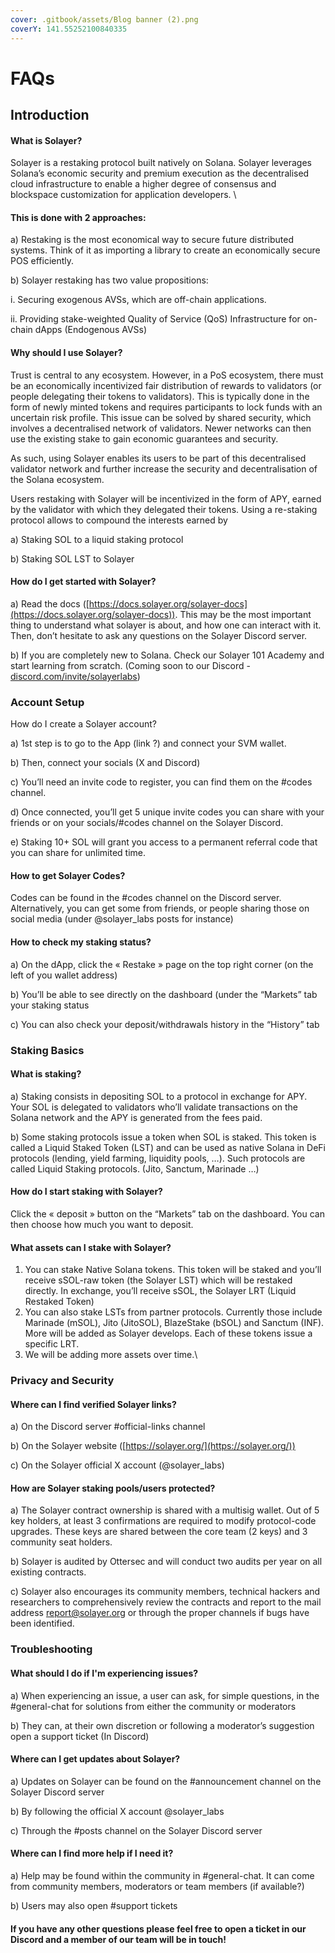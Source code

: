 ```yaml
---
cover: .gitbook/assets/Blog banner (2).png
coverY: 141.55252100840335
---
```


# FAQs

## Introduction

#### What is Solayer?

Solayer is a restaking protocol built natively on Solana. Solayer leverages Solana’s economic security and premium execution as the decentralised cloud infrastructure to enable a higher degree of consensus and blockspace customization for application developers. \


#### This is done with 2 approaches:

a) Restaking is the most economical way to secure future distributed systems. Think of it as importing a library to create an economically secure POS efficiently.

b) Solayer restaking has two value propositions:

i. Securing exogenous AVSs, which are off-chain applications.

ii. Providing stake-weighted Quality of Service (QoS) Infrastructure for on-chain dApps (Endogenous AVSs)

#### Why should I use Solayer?

Trust is central to any ecosystem. However, in a PoS ecosystem, there must be an economically incentivized fair distribution of rewards to validators (or people delegating their tokens to validators). This is typically done in the form of newly minted tokens and requires participants to lock funds with an uncertain risk profile. This issue can be solved by shared security, which involves  a decentralised network of validators. Newer networks can then use the existing stake to gain economic guarantees and security.

As such, using Solayer enables its users to be part of this decentralised validator network and further increase the security and decentralisation of the Solana ecosystem.&#x20;

Users restaking with Solayer will be incentivized in the form of APY, earned by the validator with which they delegated their tokens. Using a re-staking protocol allows to compound the interests earned by

a) Staking SOL to a liquid staking protocol

b) Staking SOL LST to Solayer

#### How do I get started with Solayer?

a) Read the docs ([https://docs.solayer.org/solayer-docs](https://docs.solayer.org/solayer-docs)). This may be the most important thing to understand what solayer is about, and how one can interact with it. Then, don’t hesitate to ask any questions on the  Solayer Discord server.

b) If you are completely new to Solana. Check our Solayer 101 Academy and start learning from scratch. (Coming soon to our Discord - [discord.com/invite/solayerlabs](https://discord.com/invite/solayerlabs))



### Account Setup

How do I create a Solayer account?

a) 1st step is to go to the App (link ?) and connect your SVM wallet.

b) Then, connect your socials (X and Discord)

c) You’ll need an invite code to register, you can find them on the #codes channel.

d) Once connected, you’ll get 5 unique invite codes you can share with your friends or on your socials/#codes channel on the Solayer Discord.

e) Staking 10+ SOL will grant you access to a permanent referral code that you can share for unlimited time.

#### How to get Solayer Codes?

Codes can be found in the #codes channel on the Discord server. Alternatively, you can get some from friends, or people sharing those on social media (under @solayer\_labs posts for instance)

#### How to check my staking status?

a) On the dApp, click the « Restake » page on the top right corner (on the left of you wallet address)

b) You’ll be able to see directly on the dashboard (under the “Markets” tab your staking status

c) You can also check your deposit/withdrawals history in the “History” tab



### Staking Basics

#### What is staking?

a) Staking consists in depositing SOL to a protocol in exchange for APY. Your SOL is delegated to validators who’ll validate transactions on the Solana network and the APY is generated from the fees paid.

b) Some staking protocols issue a token when SOL is staked. This token is called a Liquid Staked Token (LST) and can be used as native Solana in DeFi protocols (lending, yield farming, liquidity pools, …). Such protocols are called Liquid Staking protocols. (Jito, Sanctum, Marinade …)

#### How do I start staking with Solayer?

Click the « deposit » button on the “Markets” tab on the dashboard. You can then choose how much you want to deposit.

#### What assets can I stake with Solayer?

1. You can stake Native Solana tokens. This token will be staked and you’ll receive sSOL-raw token (the Solayer LST) which will be restaked directly. In exchange, you’ll receive sSOL, the Solayer LRT (Liquid Restaked Token)
2. You can also stake LSTs from partner protocols. Currently those include Marinade (mSOL), Jito (JitoSOL), BlazeStake (bSOL) and Sanctum (INF). More will be added as Solayer develops. Each of these tokens issue a specific LRT.
3. We will be adding more assets over time.\


### Privacy and Security

#### Where can I find verified Solayer links?

a) On the Discord server #official-links channel

b) On the Solayer website ([https://solayer.org/](https://solayer.org/))

c) On the Solayer official X account (@solayer\_labs)

#### How are Solayer staking pools/users protected?

a) The Solayer contract ownership is shared with a multisig wallet. Out of 5 key holders, at least 3 confirmations are required to modify protocol-code upgrades. These keys are shared between the core team (2 keys) and 3 community seat holders.

b) Solayer is audited by Ottersec and will conduct two audits per year on all existing contracts.

c) Solayer also encourages its community members, technical hackers and researchers to comprehensively review the contracts and report to the mail address [report@solayer.org](mailto:report@solayer.org) or through the proper channels if bugs have been identified.



### Troubleshooting

#### What should I do if I'm experiencing issues?

a) When experiencing an issue, a user can ask, for simple questions, in the #general-chat for solutions from either the community or moderators

b) They can, at their own discretion or following a moderator’s suggestion open a support ticket (In Discord)

#### Where can I get updates about Solayer?

a) Updates on Solayer can be found on the #announcement channel on the Solayer Discord server

b) By following the official X account @solayer\_labs

c) Through the #posts channel on the Solayer Discord server



#### Where can I find more help if I need it?

a) Help may be found within the community in #general-chat. It can come from community members, moderators or team members (if available?)

b) Users may also open #support tickets



#### If you have any other questions please feel free to open a ticket in our Discord and a member of our team will be in touch!
